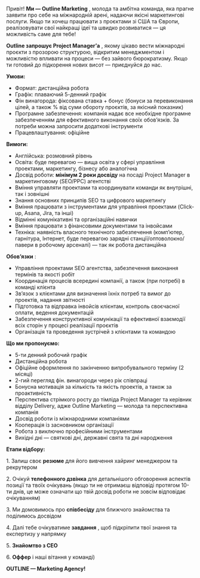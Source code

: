 Привіт! **Ми — Outline Marketing** , молода та амбітна команда, яка прагне
заявити про себе на міжнародній арені, надаючи якісні маркетингові послуги.
Якщо ти хочеш працювати з проєктами зі США та Європи, реалізовувати свої
найкращі ідеї та швидко розвиватися — ця можливість саме для тебе!

**Outline запрошує Project Manager’а** , якому цікаво вести міжнародні проєкти
з прозорою структурою, відкритим менеджментом і можливістю впливати на процеси
— без зайвого бюрократизму. Якщо ти готовий до підкорення нових висот —
приєднуйся до нас.

**Умови:**

  * Формат: дистанційна робота
  * Графік: плаваючий 5-денний графік
  * Фін винагорода: фіксована ставка + бонус (бонуси за перевиконання цілей, а також % від суми обороту проєктів, за якісний показник)
  * Програмне забезпечення: компанія надає все необхідне програмне забезпеченням для ефективного виконання своїх обов’язків. За потреби можна запросити додаткові інструменти
  * Працевлаштування: офіційне

**Вимоги:**

  * Англійська: розмовний рівень
  * Освіта: буде перевагою — вища освіта у сфері управління проектами, маркетингу, бізнесу або аналогічна
  * Досвід роботи: **мінімум 2 роки досвіду** на посаді Project Manager в маркетинговому (SEO/PPC) агентстві
  * Вміння управляти проектами та координувати команди як внутрішні, так і зовнішні
  * Знання основних принципів SEO та цифрового маркетингу
  * Вміння працювати з інструментами для управління проектами (Click-up, Asana, Jira, та інші)
  * Відмінні комунікативні та організаційні навички
  * Вміння працювати з фінансовими документами та інвойсами
  * Техніка: наявність власного технічного забезпечення (комп’ютер, гарнітура, Інтернет, буде перевагою зарядні станції/оптоволокно/павери в робочому арсеналі) — так як робота дистанційна

**Обов’язки** :

  * Управління проектами SEO агентства, забезпечення виконання термінів та якості робіт
  * Координація процесів всередині компанії, а також (при потребі) в команді клієнта
  * Зв’язок з клієнтами для визначення їхніх потреб та вимог до проектів, надання звітності
  * Підготовка та відправка інвойсів клієнтам, контроль своєчасної оплати, ведення документацій
  * Забезпечення конструктивної комунікації та ефективної взаємодії всіх сторін у процесі реалізації проєктів
  * Організація та проведення зустрічей з клієнтами та командою

**Що ми пропонуємо:**

  * 5-ти денний робочий графік
  * Дистанційна робота
  * Офіційне оформлення по закінченню випробувального терміну (2 місяці)
  * 2-гий перегляд фін. винагороди через рік співпраці
  * Бонусна мотивація за кількість та якість проектів, а також за проактивність
  * Перспектива стрімкого росту до тімліда Project Manager та керівник відділу Delivery, адже Outline Marketing — молода та перспективна компанія
  * Досвід роботи із міжнародними компаніями
  * Кооперація із засновником організації
  * Робота з виключно професійними інструментами
  * Вихідні дні — святкові дні, державні свята та дні народження

**Етапи відбору:**

1\. Залиш своє **резюме** для його вивчення хайринг менеджером та рекрутером

2\. Очікуй **телефонного дзвінка** для детальнішого обговорення аспектів
позиції та твоїх очікувань (якщо ти не отримаєш відповіді протягом 10-ти днів,
це може означати що твій досвід роботи не зовсім відповідає очікуванням)

3\. Ми домовимось про **співбесіду** для ближчого знайомства та поділимось
досвідом

4\. Далі тебе очікуватиме **завдання** , щоб підкріпити твої знання та
експертизу у напрямку

5\. **Знайомтво з CEO**

6\. **Оффер** і наші вітання у команді)

**OUTLINE — Marketing Agency!**